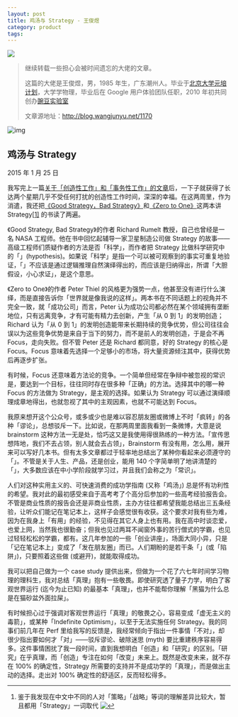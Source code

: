 ```yaml
---
layout: post
title: 鸡汤与 Strategy - 王俊煜
category: product
tags: 
---
```

![](https://cdn.kelu.org/blog/tags/product-market-fit.jpg)

> 继续转载一些担心会被时间遗忘的大佬的文章。
>
> 这篇的大佬是王俊煜，男，1985 年生，广东潮州人。毕业于[北京大学元培计划](http://yuanpei.pku.edu.cn/)，大学学物理，毕业后在 Google 用户体验团队任职，2010 年初共同创办[豌豆实验室](http://wandoujia.com/)
>
> 文章源地址：<http://blog.wangjunyu.net/1170>

![img](D:\GitHub\kelvinblood.github.com\_posts\13\10914294_795245137216123_2091334124_n.jpg)              

## 鸡汤与 Strategy

2015 年 1 月 25 日

我写完上一篇[关于「创造性工作」和「事务性工作」的文章](http://blog.wangjunyu.net/1167)后，一下子就获得了长达两个星期几乎不受任何打扰的创造性工作时间，深深的幸福。在这两周里，作为消遣，我还把[《Good Strategy，Bad Strategy》](http://www.amazon.com/Good-Strategy-Bad-Difference-Matters/dp/0307886239)和[《Zero to One》](http://www.amazon.com/Zero-One-Notes-Startups-Future/dp/0804139296/)这两本讲 Strategy[[1\]](http://blog.wangjunyu.net/1170#fn:1) 的书读了两遍。

《Good Strategy, Bad Strategy》的作者 Richard Rumelt 教授，自己也曾经是一名 NASA 工程师。他在书中回忆起辅导一家卫星制造公司做 Strategy 的故事——高级工程师们质疑作者的方法是否「科学」，而作者把 Strategy 比做科学研究中的「」(hypothesis)。如果说「科学」是指一个可以被可观察到的事实可重复地验证，「」不应该是通过逻辑推理自然演绎得出的，而应该是归纳得出，所谓「大胆假设，小心求证」，是这个意思。

《Zero to One》的作者 Peter Thiel 的风格更为强势一点，他甚至没有进行什么演绎，而是直接告诉你「世界就是像我说的这样」。两本书在不同话题上的视角并不完全一致，就「成功公司」而言，Peter 认为成功公司都必然在某个领域拥有垄断地位，只有远离竞争，才有可能有精力去创新，产生「从 0 到 1」的发明创造；Richard 认为「从 0 到 1」的发明创造能带来长期持续的竞争优势，但公司往往会误以为这些竞争优势是来自于当下的努力，而不是前人的发明创造，于是会不再 Focus，走向失败。但不管 Peter 还是 Richard 都同意，好的 Strategy 的核心是 Focus。Focus 意味着先选择一个足够小的市场，将大量资源倾注其中，获得优势后再逐步扩张。

有时候，Focus 还意味着方法论的竞争。一个简单但经常在争辩中被忽视的常识是，要达到一个目标，往往同时存在很多种「正确」的方法。选择其中的哪一种 Focus 的方法做为 Strategy，是主观的选择。如果认为 Strategy 可以通过演绎顺理成章地得出，也就忽视了其中的主观因素，也就不可能达到 Focus。

我原来想开这个公众号，或多或少也是难以容忍朋友圈或微博上不时「疯转」的各种「谬论」，总想驳斥一下。比如说，在那两周里面我看到一条微博，大意是说 brainstorm 这种方法一无是处，恰巧这又是我使用得很熟练的一种方法。「宣传思想阵地，我们不去占领，别人就会去占领」，Brainstorm 有没有用，怎么用，展开来可以写好几本书。但有太多文章都过于轻率地总结出了某种你看起来必须遵守的「」。不管是关于人生、产品，还是创业，能用 140 个字简单明了地讲清楚的「」，大多数应该在中小学阶段就学习过，并且我们会称之为「常识」。

人们对这种实用主义的、可快速消费的成功学指南 (又称「鸡汤」) 总是怀有功利性的希望。我对此的最初感受来自于高考考了个高分后参加的一些高考经验报告会。不管是商业性质的报告会还是非商业性质，主办方往往都希望我能总结出三五条经验，让听众们能记在笔记本上，这样子会感觉很有收获。这个要求对我有些为难，因为在我身上「有用」的经验，不见得在其它人身上也有用。我在高中时谈恋爱，也爱上网，当然我也很勤奋；但我也见过两耳不闻窗外事的苦行僧式的学霸，也见过轻轻松松的学霸，都有。这几年参加的一些「创业讲座」，场面大同小异，只是「记在笔记本上」变成了「发在朋友圈」而已。人们期盼的是若干条「」(或「陷阱」)，只要照着这些做 (或避开)，就能取得成功。

我可以把自己做为一个 case study 提供出来，但做为一个花了六七年时间学习物理的理科生，我对总结「真理」抱有一些敬畏。即使研究透了量子力学，明白了客观世界运行 (迄今为止已知) 的最基本「真理」，也并不能帮你理解「黑猫为什么总是在猫砂盆外面拉屎」。

有时候担心过于强调对客观世界运行「真理」的敬畏之心，容易变成「虚无主义的毒箭」，或某种「Indefinite Optimism」，以至于无法实施任何 Strategy。我的同事们前几年在 Perf 里给我写的反馈是，我经常倾向于指出一件事情「不对」，却很少指出要如何才「对」——驳斥谬论、破除迷思 (myth) 要比重建秩序容易得多。这件事情困扰了我一段时间，直到我想明白「创造」和「研究」的区别。「研究」在乎真理，而「创造」专注在如何「改变」未来上。既然是改变未来，就不存在 100% 的确定性，Strategy 所需要的支持并不是成功学的「真理」，而是做出主动的选择。走出对 100% 确定性的舒适区，反而轻松得多。

------

1. 鉴于我发现在中文中不同的人对「策略」「战略」等词的理解差异比较大，暂且都用「Strategy」一词取代 [ ![↩](https://s.w.org/images/core/emoji/11/svg/21a9.svg)](http://blog.wangjunyu.net/1170#fnref:1)
